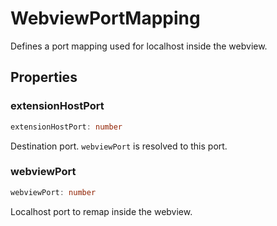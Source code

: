 # WebviewPortMapping

Defines a port mapping used for localhost inside the webview.

## Properties

### extensionHostPort

```typescript
extensionHostPort: number
```

Destination port.
`webviewPort` is resolved to this port.

### webviewPort

```typescript
webviewPort: number
```

Localhost port to remap inside the webview.
